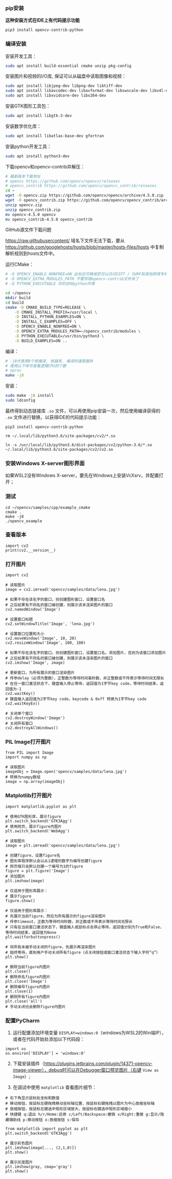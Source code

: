### pip安装

**这种安装方式在IDE上有代码提示功能**

```
pip3 install opencv-contrib-python
```

### 编译安装

安装开发工具：

```bash
sudo apt install build-essential cmake unzip pkg-config
```

安装图片和视频的I/O库, 保证可以从磁盘中读取图像和视频：

```bash
sudo apt install libjpeg-dev libpng-dev libtiff-dev
sudo apt install libavcodec-dev libavformat-dev libswscale-dev libv4l-dev
sudo apt install libxvidcore-dev libx264-dev
```

安装GTK图形工具包：

```bash
sudo apt install libgtk-3-dev
```

安装数学优化库：

```bash
sudo apt install libatlas-base-dev gfortran
```

安装python开发工具：

```bash
sudo apt install python3-dev
```

下载opencv和opencv-contrib并解压：

```bash
# 最新版本下载地址
# opencv https://github.com/opencv/opencv/releases
# opencv_contrib https://github.com/opencv/opencv_contrib/releases
cd ~
wget -O opencv.zip https://github.com/opencv/opencv/archive/4.5.0.zip
wget -O opencv_contrib.zip https://github.com/opencv/opencv_contrib/archive/4.5.0.zip
unzip opencv.zip
unzip opencv_contrib.zip
mv opencv-4.5.0 opencv
mv opencv_contrib-4.5.0 opencv_contrib
```

GitHub源文件下载问题

https://raw.githubusercontent/ 域名下文件无法下载，要从 https://github.com/googlehosts/hosts/blob/master/hosts-files/hosts 中复制解析规则到hosts文件中。


运行CMake：

```bash
# -D OPENCV_ENABLE_NONFREE=ON 此标志可确保您可以访问SIFT / SURF和其他获得专利的算法
# -D OPENCV_EXTRA_MODULES_PATH 不要写错opencv-contrib文件夹了
# -D PYTHON_EXECUTABLE 你的目标python环境

cd ~/opencv
mkdir build
cd build
cmake -D CMAKE_BUILD_TYPE=RELEASE \
	-D CMAKE_INSTALL_PREFIX=/usr/local \
	-D INSTALL_PYTHON_EXAMPLES=ON \
	-D INSTALL_C_EXAMPLES=OFF \
	-D OPENCV_ENABLE_NONFREE=ON \
	-D OPENCV_EXTRA_MODULES_PATH=~/opencv_contrib/modules \
	-D PYTHON_EXECUTABLE=/usr/bin/python3 \
	-D BUILD_EXAMPLES=ON ..
```

编译：

```bash
# -j8代表用8个核编译, 核越多, 编译的速度越快
# 使用以下命令查看逻辑CPU的个数
# nproc
make -j8
```

安装：

```bash
sudo make -j8 install
sudo ldconfig
```

最终得到动态链接库 `.so` 文件，可以再使用pip安装一次，然后使用编译获得的 `.so` 文件进行替换，以获得IDE的代码提示功能：

```
pip3 install opencv-contrib-python

rm ~/.local/lib/python3.6/site-packages/cv2/*.so

ln -s /usr/local/lib/python3.6/dist-packages/cv2/python-3.6/*.so ~/.local/lib/python3.6/site-packages/cv2/cv2.so
```

### 安装Windows X-server图形界面

如果WSL2没有Windows X-server，要先在Windows上安装VcXsrv，并配置打开；

### 测试

```
cd ~/opencv/samples/cpp/example_cmake
cmake .
make -j8
./opencv_example
```

### 查看版本

```
import cv2
print(cv2.__version__)
```

### 打开图片

```
import cv2

# 读取图片
image = cv2.imread('opencv/samples/data/lena.jpg')

# 如果不存在该名字的窗口，则创建图形窗口，设置窗口名
# 之后如果有不同名的窗口被创建，则展示该未渲染图片的窗口
cv2.namedWindow('Image')

# 设置窗口标题
cv2.setWindowTitle('Image', 'lena.jpg')

# 设置窗口位置和大小
cv2.moveWindow('Image', 10, 20)
cv2.resizeWindow('Image', 100, 100)

# 如果不存在该名字的窗口，则创建图形窗口，设置窗口名，添加图片，否则为该窗口添加图片
# 之后如果有不同名的窗口被创建，则展示该未渲染图片的窗口
cv2.imshow('Image', image)

# 更新窗口，为所有展示的窗口渲染图片
# 传参delay（必须为整数），正整数为等待时间毫秒数，非正整数或不传表示等待时间无限长
# 在任一窗口激活状态下，键盘输入停止等待，返回值为1字节key code，等待时间结束，返回值为-1
cv2.waitKey()
# 键盘输入返回值为2字节key code，keycode & 0xff 转换为1字节key code
cv2.waitKeyEx()

# 关闭单个窗口
cv2.destroyWindow('Image')
# 关闭所有窗口
cv2.destroyAllWindows()
```

### PIL Image打开图片

```
from PIL import Image
import numpy as np

# 读取图片
imageObj = Image.open('opencv/samples/data/lena.jpg')
# 转换为numpy数组
image = np.array(imageObj)
```

### Matplotlib打开图片

```
import matplotlib.pyplot as plt

# 使用GTK图形库，展示figure
plt.switch_backend('GTK3Agg')
# 使用网页，展示figure内图片
plt.switch_backend('WebAgg')

# 读取图片
image = plt.imread('opencv/samples/data/lena.jpg')

# 创建figure，设置figure名
# 图形库程序默认会以从1递增的数字为编号创建figure
# 网页端只会默认创建一个编号为1的figure
figure = plt.figure('Image')
# 添加图片
plt.imshow(image)

# 仅适用于图形库展示：
# 展示figure
figure.show()

# 仅适用于图形库展示：
# 先展示当前figure，然后为所有展示的figure渲染图片
# 传参timeout，正数为等待时间秒数，非正数或不传表示等待时间无限长
# 只有在当前窗口激活状态下，键盘输入或鼠标点击停止等待，返回值分别为True和False，等待时间结束，返回值为None
plt.waitforbuttonpress()

# 将所有未被手动关闭的figure，先展示再渲染图片
# 始终等待，直到用户手动关闭所有figure（点关闭按钮或窗口激活状态下输入字符“q”）
plt.show()

# 删除当前figure内图片
plt.close()
# 删除命名figure内图片
plt.close('Image')
# 删除编号figure内图片
plt.close(1)
# 删除所有figure内图片
plt.close('all')
# 手动关闭也会删除figure内图片
```

### 配置PyCharm

1. 运行配置添加环境变量 `DISPLAY=windows:0`（windows为WSL2的Win端IP），或者在代码开始处添加以下代码段：

```
import os
os.environ['DISPLAY'] = 'windows:0'
```

2. 下载安装插件（https://plugins.jetbrains.com/plugin/14371-opencv-image-viewer），debug时可以在Debugger窗口预览图片（右键 `View as Image`）;

3. 在调试中使用 `matplotlib` 查看图片细节：

```
# 右下角显示鼠标处坐标和数值
# 移动按钮，按鼠标左键拖拽移动坐标轴位置，按鼠标右键拖拽以图片为中心放缩坐标轴
# 放缩按钮，按鼠标左键选中矩形区域放大，按鼠标右键选中矩形区域缩小
# 快捷键 q:退出 h/r/Home:还原 c/Left/Backspace:撤销 v/Right:重做 g:显示/隐藏辅助线 p:移动按钮 o:放缩按钮 s:保存 

from matplotlib import pyplot as plt
plt.switch_backend('GTK3Agg')

# 展示彩色图片
plt.imshow(image[..., (2,1,0)])
plt.show()

# 展示灰度图片
plt.imshow(gray, cmap='gray')
plt.show()
```